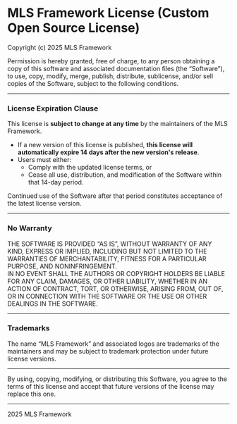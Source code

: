 # MLS Framework License (Custom Open Source License)

Copyright (c) 2025 MLS Framework

Permission is hereby granted, free of charge, to any person obtaining a copy of this software and associated documentation files (the “Software”), to use, copy, modify, merge, publish, distribute, sublicense, and/or sell copies of the Software, subject to the following conditions.

---

### License Expiration Clause

This license is **subject to change at any time** by the maintainers of the MLS Framework.

- If a new version of this license is published, **this license will automatically expire 14 days after the new version's release**.
- Users must either:
  - Comply with the updated license terms, or
  - Cease all use, distribution, and modification of the Software within that 14-day period.

Continued use of the Software after that period constitutes acceptance of the latest license version.

---

### No Warranty

THE SOFTWARE IS PROVIDED “AS IS”, WITHOUT WARRANTY OF ANY KIND, EXPRESS OR IMPLIED, INCLUDING BUT NOT LIMITED TO THE WARRANTIES OF MERCHANTABILITY, FITNESS FOR A PARTICULAR PURPOSE, AND NONINFRINGEMENT.  
IN NO EVENT SHALL THE AUTHORS OR COPYRIGHT HOLDERS BE LIABLE FOR ANY CLAIM, DAMAGES, OR OTHER LIABILITY, WHETHER IN AN ACTION OF CONTRACT, TORT, OR OTHERWISE, ARISING FROM, OUT OF, OR IN CONNECTION WITH THE SOFTWARE OR THE USE OR OTHER DEALINGS IN THE SOFTWARE.

---

### Trademarks

The name “MLS Framework” and associated logos are trademarks of the maintainers and may be subject to trademark protection under future license versions.

---

By using, copying, modifying, or distributing this Software, you agree to the terms of this license and accept that future versions of the license may replace this one.

---

2025 MLS Framework
